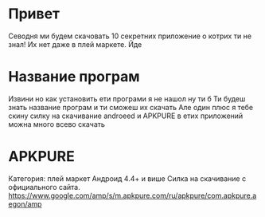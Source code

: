# Привет 
Севодня ми будем скачовать 10 секретних приложение
о котрих ти не знал! Их нет даже в плей маркете.
Йде
# Название програм

Извини но как установить ети програми я не нашол ну ти б
Ти будеш знать название програм и ти сможеш их скачать
Але один плюс я тебе скину силку на скачивание androeed и
APKPURE в етих приложений можна много всево скачать 

# APKPURE
Категория: плей маркет
Андроид 4.4+ и више
Силка на скачивание с официального сайта.
https://www.google.com/amp/s/m.apkpure.com/ru/apkpure/com.apkpure.aegon/amp
